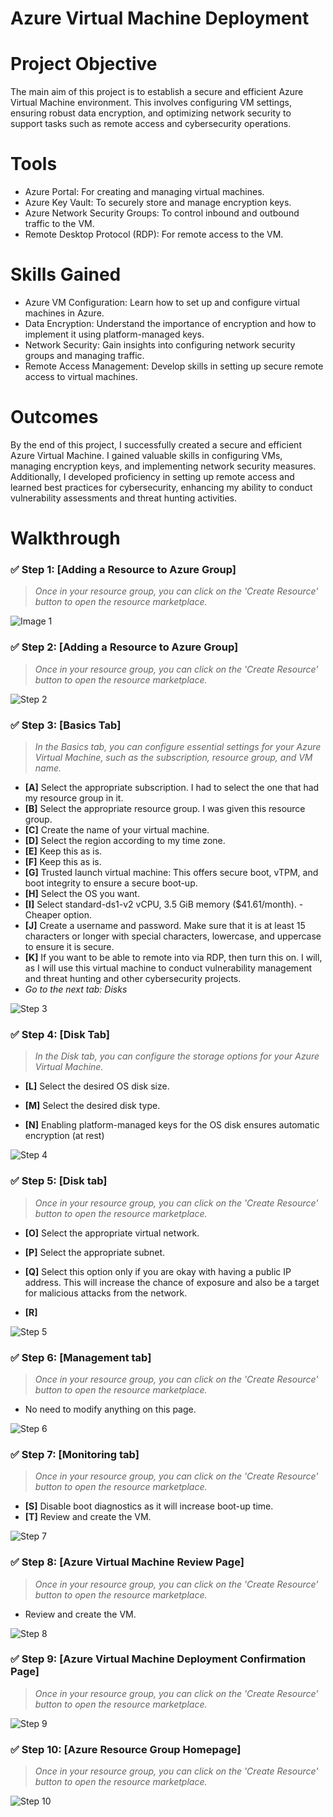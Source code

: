 # Azure Virtual Machine Deployment

# Project Objective

The main aim of this project is to establish a secure and efficient Azure Virtual Machine environment. This involves configuring VM settings, ensuring robust data encryption, and optimizing network security to support tasks such as remote access and cybersecurity operations.

# Tools 

- Azure Portal: For creating and managing virtual machines.
- Azure Key Vault: To securely store and manage encryption keys.
- Azure Network Security Groups: To control inbound and outbound traffic to the VM.
- Remote Desktop Protocol (RDP): For remote access to the VM.

# Skills Gained

- Azure VM Configuration: Learn how to set up and configure virtual machines in Azure.
- Data Encryption: Understand the importance of encryption and how to implement it using platform-managed keys.
- Network Security: Gain insights into configuring network security groups and managing traffic.
- Remote Access Management: Develop skills in setting up secure remote access to virtual machines.

# Outcomes 

By the end of this project, I successfully created a secure and efficient Azure Virtual Machine. I gained valuable skills in configuring VMs, managing encryption keys, and implementing network security measures. Additionally, I developed proficiency in setting up remote access and learned best practices for cybersecurity, enhancing my ability to conduct vulnerability assessments and threat hunting activities.

# Walkthrough

### ✅ Step 1: [Adding a Resource to Azure Group]

> _Once in your resource group, you can click on the 'Create Resource' button to open the resource marketplace._
> 
![ Image 1](images/1.jpg "CREATING A NEW RESOURCE INSIDE YOUR RESOURCE GROUP")


> 
### ✅ Step 2: [Adding a Resource to Azure Group]

> _Once in your resource group, you can click on the 'Create Resource' button to open the resource marketplace._

![Step 2](images/2.jpg "Step 2 - Navigate to Resource Groups")

> 
### ✅ Step 3: [Basics Tab]

> _In the Basics tab, you can configure essential settings for your Azure Virtual Machine, such as the subscription, resource group, and VM name._
- **[A]** Select the appropriate subscription. I had to select the one that had my resource group in it.
- **[B]** Select the appropriate resource group. I was given this resource group.
- **[C]** Create the name of your virtual machine.
- **[D]** Select the region according to my time zone.
- **[E]** Keep this as is.
- **[F]** Keep this as is.
- **[G]** Trusted launch virtual machine: This offers secure boot, vTPM, and boot integrity to ensure a secure boot-up.
- **[H]** Select the OS you want.
- **[I]** Select standard-ds1-v2 vCPU, 3.5 GiB memory ($41.61/month). - Cheaper option.
- **[J]** Create a username and password. Make sure that it is at least 15 characters or longer with special characters, lowercase, and uppercase to ensure it is secure.
- **[K]** If you want to be able to remote into via RDP, then turn this on. I will, as I will use this virtual machine to conduct vulnerability management and threat hunting and other cybersecurity projects.
- _Go to the next tab: Disks_

![Step 3](images/3.jpg "Step 3 Basics Setup")


> 
### ✅ Step 4: [Disk Tab]

> _In the Disk tab, you can configure the storage options for your Azure Virtual Machine._

- **[L]** Select the desired OS disk size.

- **[M]** Select the desired disk type.

- **[N]** Enabling platform-managed keys for the OS disk ensures automatic encryption (at rest)

![Step 4](images/4.jpg "Step 4 - Click Create Resource")


> 
### ✅ Step 5: [Disk tab]

> _Once in your resource group, you can click on the 'Create Resource' button to open the resource marketplace._

- **[O]** Select the appropriate virtual network. 

- **[P]** Select the appropriate subnet.


- **[Q]** Select this option only if you are okay with having a public IP address. This will increase the chance of exposure and also be a target for malicious attacks from the network.

- **[R]**

![Step 5](images/5.jpg "Step 5 - Disk tab")


> 
### ✅ Step 6: [Management tab]

> _Once in your resource group, you can click on the 'Create Resource' button to open the resource marketplace._

- No need to modify anything on this page.
  
![Step 6](images/6.jpg "Step 6 - Management tab")


> 
### ✅ Step 7: [Monitoring tab]

> _Once in your resource group, you can click on the 'Create Resource' button to open the resource marketplace._

- **[S]** Disable boot diagnostics as it will increase boot-up time.
- **[T]** Review and create the VM.

![Step 7](images/7.jpg "Step 7 - Monitoring tab")



> 
### ✅ Step 8: [Azure Virtual Machine Review Page]

> _Once in your resource group, you can click on the 'Create Resource' button to open the resource marketplace._

-  Review and create the VM.

![Step 8](images/8.jpg "Step 8 - Azure Virtual Machine Review Page")


> 
### ✅ Step 9: [Azure Virtual Machine Deployment Confirmation Page]

> _Once in your resource group, you can click on the 'Create Resource' button to open the resource marketplace._

![Step 9](images/9.jpg "Step 9 - Azure Virtual Machine Deployment Confirmation Page")


> 
### ✅ Step 10: [Azure Resource Group Homepage]

> _Once in your resource group, you can click on the 'Create Resource' button to open the resource marketplace._
>
![Step 10](images/10.jpg "Step 10 - Azure Resource Group Homepage")
